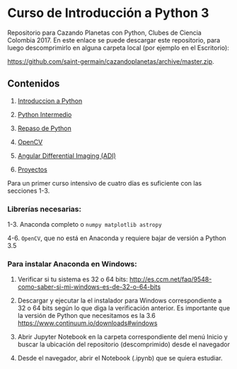 # Curso de Introducción a Python 3

Repositorio para Cazando Planetas con Python, Clubes de Ciencia Colombia 2017. En este enlace se puede descargar este repositorio, para luego descomprimirlo en alguna carpeta local (por ejemplo en el Escritorio):

https://github.com/saint-germain/cazandoplanetas/archive/master.zip. 

## Contenidos

1. [Introduccion a Python](Introduccion)

2. [Python Intermedio](Intermedio)

3. [Repaso de Python](Repaso)

4. [OpenCV](OpenCV)

5. [Angular Differential Imaging (ADI)](ADI)

6. [Proyectos](Proyectos)

Para un primer curso intensivo de cuatro días es suficiente con las secciones 1-3.

### Librerías necesarias:

1-3. Anaconda completo o `numpy matplotlib astropy`

4-6. `OpenCV`, que no está en Anaconda y requiere bajar de versión a Python 3.5

### Para instalar Anaconda en Windows:

1. Verificar si tu sistema es 32 o 64 bits: http://es.ccm.net/faq/9548-como-saber-si-mi-windows-es-de-32-o-64-bits

2. Descargar y ejecutar la el instalador para Windows correspondiente a 32 o 64 bits según lo que diga la verificación anterior. Es importante que la versión de Python que necesitamos es la 3.6 https://www.continuum.io/downloads#windows

3. Abrir Jupyter Notebook en la carpeta correspondiente del menú Inicio y buscar la ubicación del repositorio (descomprimido) desde el navegador

4. Desde el navegador, abrir el Notebook (.ipynb) que se quiera estudiar.
